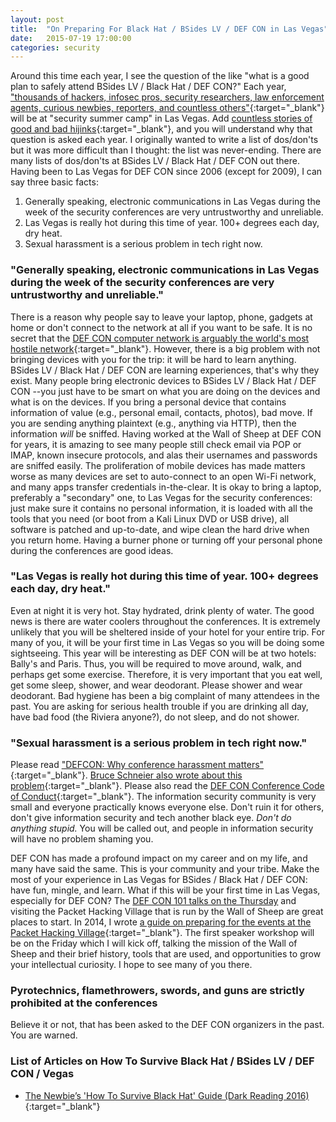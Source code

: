 ```yaml
---
layout: post
title:  "On Preparing For Black Hat / BSides LV / DEF CON in Las Vegas"
date:   2015-07-19 17:00:00
categories: security
---
```


Around this time each year, I see the question of the like "what is a good plan to safely attend BSides LV / Black Hat / DEF CON?"  Each year, ["thousands of hackers, infosec pros, security researchers, law enforcement agents, curious newbies, reporters, and countless others"](https://pen-testing.sans.org/blog/2013/06/28/getting-the-most-out-of-def-con-some-tips-for-first-timers){:target="_blank"} will be at "security summer camp" in Las Vegas.  Add [countless stories of good and bad hijinks](http://motherboard.vice.com/blog/how-to-get-hacked-at-defcon){:target="_blank"}, and you will understand why that question is asked each year.  I originally wanted to write a list of dos/don'ts but it was more difficult than I thought: the list was never-ending.  There are many lists of dos/don'ts at BSides LV / Black Hat / DEF CON out there.  Having been to Las Vegas for DEF CON since 2006 (except for 2009), I can say three basic facts:

1. Generally speaking, electronic communications in Las Vegas during the week of the security conferences are very untrustworthy and unreliable.
2. Las Vegas is really hot during this time of year.  100+ degrees each day, dry heat.
3. Sexual harassment is a serious problem in tech right now.

### "Generally speaking, electronic communications in Las Vegas during the week of the security conferences are very untrustworthy and unreliable."
There is a reason why people say to leave your laptop, phone, gadgets at home or don't connect to the network at all if you want to be safe.  It is no secret that the [DEF CON computer network is arguably the world's most hostile network](http://www.wired.com/2009/08/inside-the-worlds-most-hostile-network/){:target="_blank"}. However, there is a big problem with not bringing devices with you for the trip: it will be hard to learn anything.  BSides LV / Black Hat / DEF CON are learning experiences, that's why they exist.  Many people bring electronic devices to BSides LV / Black Hat / DEF CON --you just have to be smart on what you are doing on the devices and what is on the devices.  If you bring a personal device that contains information of value (e.g., personal email, contacts, photos), bad move.  If you are sending anything plaintext (e.g., anything via HTTP), then the information _will_ be sniffed.  Having worked at the Wall of Sheep at DEF CON for years, it is amazing to see many people still check email via POP or IMAP, known insecure protocols, and alas their usernames and passwords are sniffed easily.  The proliferation of mobile devices has made matters worse as many devices are set to auto-connect to an open Wi-Fi network, and many apps transfer credentials in-the-clear.  It is okay to bring a laptop, preferably a "secondary" one, to Las Vegas for the security conferences: just make sure it contains no personal information, it is loaded with all the tools that you need (or boot from a Kali Linux DVD or USB drive), all software is patched and up-to-date, and wipe clean the hard drive when you return home.  Having a burner phone or turning off your personal phone during the conferences are good ideas.

### "Las Vegas is really hot during this time of year.  100+ degrees each day, dry heat."
Even at night it is very hot.  Stay hydrated, drink plenty of water.  The good news is there are water coolers throughout the conferences.  It is extremely unlikely that you will be sheltered inside of your hotel for your entire trip.  For many of you, it will be your first time in Las Vegas so you will be doing some sightseeing.  This year will be interesting as DEF CON will be at two hotels: Bally's and Paris.  Thus, you will be required to move around, walk, and perhaps get some exercise.  Therefore, it is very important that you eat well, get some sleep, shower, and wear deodorant.  Please shower and wear deodorant.  Bad hygiene has been a big complaint of many attendees in the past.  You are asking for serious health trouble if you are drinking all day, have bad food (the Riviera anyone?), do not sleep, and do not shower.

### "Sexual harassment is a serious problem in tech right now."
Please read ["DEFCON: Why conference harassment matters"](https://adainitiative.org/2012/08/defcon-why-conference-harassment-matters/){:target="_blank"}.  [Bruce Schneier also wrote about this problem](https://www.schneier.com/blog/archives/2012/08/sexual_harassme.html){:target="_blank"}.  Please also read the [DEF CON Conference Code of Conduct](https://www.defcon.org/html/links/dc-code-of-conduct.html){:target="_blank"}.  The information security community is very small and everyone practically knows everyone else.  Don't ruin it for others, don't give information security and tech another black eye.  _Don't do anything stupid._ You will be called out, and people in information security will have no problem shaming you.

DEF CON has made a profound impact on my career and on my life, and many have said the same.  This is your community and your tribe.  Make the most of your experience in Las Vegas for BSides / Black Hat / DEF CON: have fun, mingle, and learn.  What if this will be your first time in Las Vegas, especially for DEF CON?  The [DEF CON 101 talks on the Thursday](https://www.defcon.org/html/defcon-23/dc-23-schedule.html) and visiting the Packet Hacking Village that is run by the Wall of Sheep are great places to start.  In 2014, I wrote [a guide on preparing for the events at the Packet Hacking Village](http://www.wallofsheep.com/blogs/news/14836357-on-preparing-for-some-of-our-events-at-def-con-e-g-packet-detective-wall-of-sheep-speaker-workshops){:target="_blank"}.  The first speaker workshop will be on the Friday which I will kick off, talking the mission of the Wall of Sheep and their brief history, tools that are used, and opportunities to grow your intellectual curiosity.  I hope to see many of you there.

### Pyrotechnics, flamethrowers, swords, and guns are strictly prohibited at the conferences
Believe it or not, that has been asked to the DEF CON organizers in the past.  You are warned.

### List of Articles on How To Survive Black Hat / BSides LV / DEF CON / Vegas
* [The Newbie’s 'How To Survive Black Hat' Guide (Dark Reading 2016)](http://www.darkreading.com/vulnerabilities---threats/the-newbies-how-to-survive-black-hat-guide/a/d-id/1326102?_mc=sm_dr&hootPostID=62bc065c48aa2f2012cc52a2914364ec){:target="_blank"}